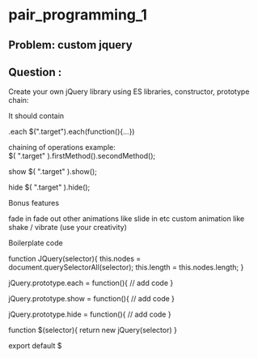 # pair_programming_1
## Problem: custom jquery
## Question : 
Create your own jQuery library using ES libraries, constructor, prototype chain:

It should contain

.each
$(".target").each(function(){...})

chaining of operations
example:  
$( ".target" ).firstMethod().secondMethod();

show
$( ".target" ).show();

hide
$( ".target" ).hide();

Bonus features

fade in
fade out
other animations like slide in etc
custom animation like shake / vibrate (use your creativity)


Boilerplate code

function JQuery(selector){
    this.nodes = document.querySelectorAll(selector);
    this.length = this.nodes.length;
}

jQuery.prototype.each = function(){
  // add code
}

jQuery.prototype.show = function(){
  // add code
}

jQuery.prototype.hide = function(){
  // add code
}

function $(selector){
    return new jQuery(selector)
}

export default $

